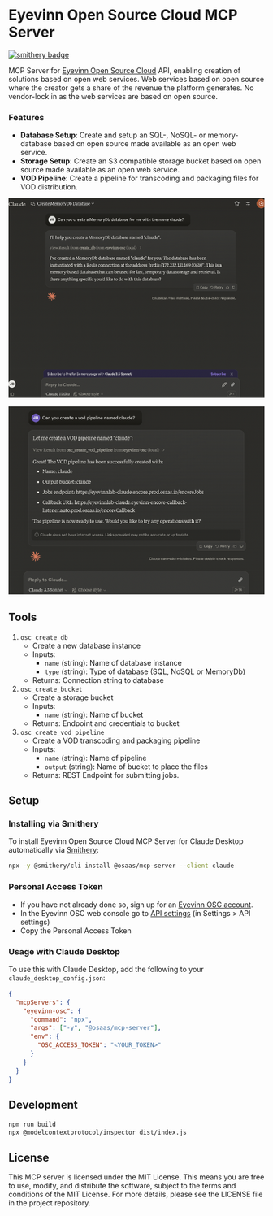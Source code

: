 # Eyevinn Open Source Cloud MCP Server

[![smithery badge](https://smithery.ai/badge/@osaas/mcp-server)](https://smithery.ai/server/@osaas/mcp-server)

MCP Server for [Eyevinn Open Source Cloud](www.osaas.io) API, enabling creation of solutions based on open web services. Web services based on open source where the creator gets a share of the revenue the platform generates. No vendor-lock in as the web services are based on open source.

### Features

- **Database Setup**: Create and setup an SQL-, NoSQL- or memory-database based on open source made available as an open web service.
- **Storage Setup**: Create an S3 compatible storage bucket based on open source made available as an open web service.
- **VOD Pipeline**: Create a pipeline for transcoding and packaging files for VOD distribution.

![screenshot](screenshot.png)

![screenshot-vod](screenshot-vod.png)

## Tools

1. `osc_create_db`
   - Create a new database instance
   - Inputs:
     - `name` (string): Name of database instance
     - `type` (string): Type of database (SQL, NoSQL or MemoryDb)
   - Returns: Connection string to database
2. `osc_create_bucket`
   - Create a storage bucket
   - Inputs:
     - `name` (string): Name of bucket
   - Returns: Endpoint and credentials to bucket
3. `osc_create_vod_pipeline`
   - Create a VOD transcoding and packaging pipeline
   - Inputs:
     - `name` (string): Name of pipeline
     - `output` (string): Name of bucket to place the files
   - Returns: REST Endpoint for submitting jobs.

## Setup

### Installing via Smithery

To install Eyevinn Open Source Cloud MCP Server for Claude Desktop automatically via [Smithery](https://smithery.ai/server/@osaas/mcp-server):

```bash
npx -y @smithery/cli install @osaas/mcp-server --client claude
```

### Personal Access Token

- If you have not already done so, sign up for an [Eyevinn OSC account](https://app.osaas.io).
- In the Eyevinn OSC web console go to [API settings](https://app.osaas.io/dashboard/settings/api) (in Settings > API settings)
- Copy the Personal Access Token

### Usage with Claude Desktop

To use this with Claude Desktop, add the following to your `claude_desktop_config.json`:

```json
{
  "mcpServers": {
    "eyevinn-osc": {
      "command": "npx",
      "args": ["-y", "@osaas/mcp-server"],
      "env": {
        "OSC_ACCESS_TOKEN": "<YOUR_TOKEN>"
      }
    }
  }
}
```

## Development

```
npm run build
npx @modelcontextprotocol/inspector dist/index.js
```

## License

This MCP server is licensed under the MIT License. This means you are free to use, modify, and distribute the software, subject to the terms and conditions of the MIT License. For more details, please see the LICENSE file in the project repository.
